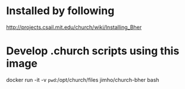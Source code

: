# Installed by following
http://projects.csail.mit.edu/church/wiki/Installing_Bher

# Develop .church scripts using this image
docker run -it -v `pwd`:/opt/church/files jimho/church-bher bash
